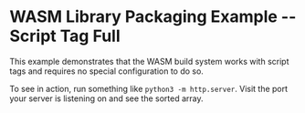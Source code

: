 # WASM Library Packaging Example -- Script Tag Full

This example demonstrates that the WASM build system works with script tags and requires no special configuration to do so.

To see in action, run something like `python3 -m http.server`. Visit the port your server is listening on and see the sorted array.
